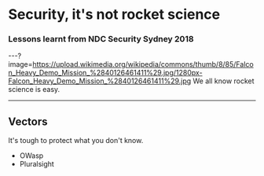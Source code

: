 # Security, it's not rocket science
### Lessons learnt from NDC Security Sydney 2018
---?image=https://upload.wikimedia.org/wikipedia/commons/thumb/8/85/Falcon_Heavy_Demo_Mission_%2840126461411%29.jpg/1280px-Falcon_Heavy_Demo_Mission_%2840126461411%29.jpg
We all know rocket science is easy.

---
## Vectors
It's tough to protect what you don't know.
- OWasp
- Pluralsight

